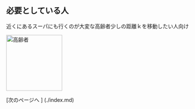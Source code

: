 ## 必要としている人

近くにあるスーパにも行くのが大変な高齢者少しの距離ｋを移動したい人向け

<img width="150px" alt="高齢者" src="http://kids.wanpug.com/illust/illust2242.png">

[次のページへ ] (./index.md)
